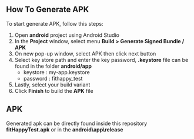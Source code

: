## How To Generate APK
To start generate APK, follow this steps:
1. Open **android** project using Android Studio
2. In the **Project** window, select menu **Build > Generate Signed Bundle / APK**
3. On new pop-up window, select APK then click next button
4. Select key store path and enter the key password, **.keystore** file can be found in the folder **android/app**
    - keystore : my-app.keystore
    - password : fithappy_test
5. Lastly, select your build variant
6. Click **Finish** to build the **APK** file

## APK
Generated apk can be directly found inside this repository **fitHappyTest.apk** or in the **android\app\release**